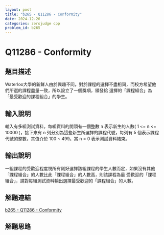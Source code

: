 ```yaml
---
layout: post
title: "b265 - Q11286 - Conformity"
date: 2024-12-20
categories: zerojudge cpp
problem_id: b265
---
```


# Q11286 - Conformity

## 題目描述

Waterloo大學的新鮮人由於興趣不同，對於課程的選擇不盡相同，而校方希望他們所選的課程盡量一致，所以設立了一個獎項，頒發給 選擇的「課程組合」為「最受歡迎的課程組合」的學生。

## 輸入說明

輸入有多組測試資料，每組資料的開頭有一個整數 n 表示新生的人數( 1 <= n <= 10000 )，接下來有 n 列分別為這些新生所選擇的課程代號，每列有 5 個表示課程代號的整數，其值介於 100 ~ 499。當 n = 0 表示測試資料結束。

## 輸出說明

一組課程的受歡迎程度視所有剛好選擇該組課程的學生人數而定，如果沒有其他「課程組合」的人數比此「課程組合」的人數高，則該課程為最 受歡迎的「課程組合」，請對每組測試資料輸出選擇最受歡迎的「課程組合」的人數。

## 解題連結

[b265 - Q11286 - Conformity](https://zerojudge.tw/ShowProblem?problemid=b265)

## 解題思路

